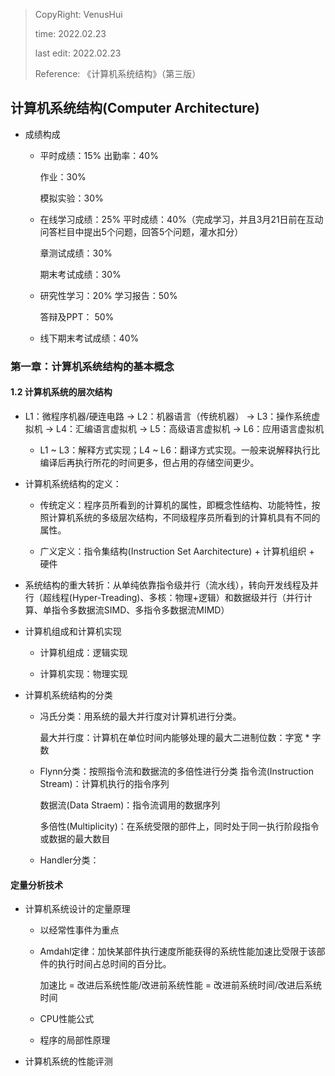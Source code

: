> CopyRight: VenusHui
>  
> time: 2022.02.23
>
> last edit: 2022.02.23
>  
> Reference: 《计算机系统结构》（第三版）

## 计算机系统结构(Computer Architecture)

* 成绩构成

  + 平时成绩：15%
    出勤率：40%

    作业：30%

    模拟实验：30%

  + 在线学习成绩：25%
    平时成绩：40%（完成学习，并且3月21日前在互动问答栏目中提出5个问题，回答5个问题，灌水扣分）

    章测试成绩：30%

    期末考试成绩：30%

  + 研究性学习：20%
    学习报告：50%

    答辩及PPT： 50%

  + 线下期末考试成绩：40%

### 第一章：计算机系统结构的基本概念

#### 1.2 计算机系统的层次结构

* L1：微程序机器/硬连电路 -> L2：机器语言（传统机器） -> L3：操作系统虚拟机 -> L4：汇编语言虚拟机 -> L5：高级语言虚拟机 -> L6：应用语言虚拟机
  
  + L1 ~ L3：解释方式实现；L4 ~ L6：翻译方式实现。一般来说解释执行比编译后再执行所花的时间更多，但占用的存储空间更少。

* 计算机系统结构的定义：

  + 传统定义：程序员所看到的计算机的属性，即概念性结构、功能特性，按照计算机系统的多级层次结构，不同级程序员所看到的计算机具有不同的属性。

  + 广义定义：指令集结构(Instruction Set Aarchitecture) + 计算机组织 + 硬件

* 系统结构的重大转折：从单纯依靠指令级并行（流水线），转向开发线程及并行（超线程(Hyper-Treading)、多核：物理+逻辑）和数据级并行（并行计算、单指令多数据流SIMD、多指令多数据流MIMD）

* 计算机组成和计算机实现

  + 计算机组成：逻辑实现

  + 计算机实现：物理实现

* 计算机系统结构的分类

  + 冯氏分类：用系统的最大并行度对计算机进行分类。
    
    最大并行度：计算机在单位时间内能够处理的最大二进制位数：字宽 * 字数

  + Flynn分类：按照指令流和数据流的多倍性进行分类
    指令流(Instruction Stream)：计算机执行的指令序列

    数据流(Data Straem)：指令流调用的数据序列

    多倍性(Multiplicity)：在系统受限的部件上，同时处于同一执行阶段指令或数据的最大数目

  + Handler分类：

#### 定量分析技术

* 计算机系统设计的定量原理

  + 以经常性事件为重点

  + Amdahl定律：加快某部件执行速度所能获得的系统性能加速比受限于该部件的执行时间占总时间的百分比。

    加速比 = 改进后系统性能/改进前系统性能 = 改进前系统时间/改进后系统时间

  + CPU性能公式

  + 程序的局部性原理

* 计算机系统的性能评测

